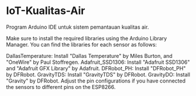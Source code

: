 # IoT-Kualitas-Air
Program Arduino IDE untuk sistem pemantauan kualitas air.

Make sure to install the required libraries using the Arduino Library Manager. You can find the libraries for each sensor as follows:

DallasTemperature: Install "Dallas Temperature" by Miles Burton, and "OneWire" by Paul Stoffregen.
Adafruit_SSD1306: Install "Adafruit SSD1306" and "Adafruit GFX Library" by Adafruit.
DFRobot_PH: Install "DFRobot_PH" by DFRobot.
GravityTDS: Install "GravityTDS" by DFRobot.
GravityDO: Install "Gravity" by DFRobot.
Adjust the pin configurations if you have connected the sensors to different pins on the ESP8266.
